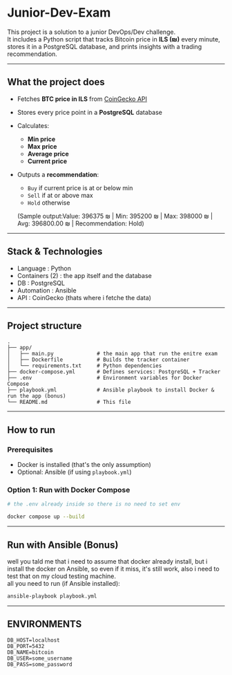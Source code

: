 
# Junior-Dev-Exam

This project is a solution to a junior DevOps/Dev challenge.  
It includes a Python script that tracks Bitcoin price in **ILS (₪)** every minute, stores it in a PostgreSQL database, and prints insights with a trading recommendation.

---

## What the project does
- Fetches **BTC price in ILS** from [CoinGecko API](https://www.coingecko.com/)
- Stores every price point in a **PostgreSQL** database
- Calculates:
  - **Min price**
  - **Max price**
  - **Average price**
  - **Current price**
- Outputs a **recommendation**:
  - `Buy` if current price is at or below min
  - `Sell` if at or above max
  - `Hold` otherwise

  (Sample output:Value:
  396375 ₪ | Min: 395200 ₪ | Max: 398000 ₪ | Avg: 396800.00 ₪ | Recommendation: Hold)

---
## Stack & Technologies
- Language : Python
- Containers (2) : the app itself and the database
- DB : PostgreSQL
- Automation : Ansible
- API : CoinGecko (thats where i fetche the data)

---
## Project structure
```text
.
├── app/
│   ├── main.py              # the main app that run the enitre exam
│   ├── Dockerfile           # Builds the tracker container
│   └── requirements.txt     # Python dependencies
├── docker-compose.yml       # Defines services: PostgreSQL + Tracker
├── .env                     # Environment variables for Docker Compose
├── playbook.yml             # Ansible playbook to install Docker & run the app (bonus)
└── README.md                # This file
```
---

## How to run

### Prerequisites
- Docker is installed (that's the only assumption)
- Optional: Ansible (if using `playbook.yml`)

### Option 1: Run with Docker Compose
```bash
# the .env already inside so there is no need to set env

docker compose up --build
```

---
## Run with Ansible (Bonus)
well you tald me that i need to assume that docker already install, but i install the docker on Ansible, so even if it miss, it's still work, also i need to test that on my cloud testing machine.            
all you need to run (if Ansible installed):
```bash
ansible-playbook playbook.yml
```
---
## ENVIRONMENTS
```text
DB_HOST=localhost
DB_PORT=5432
DB_NAME=bitcoin
DB_USER=some_username
DB_PASS=some_password
```

